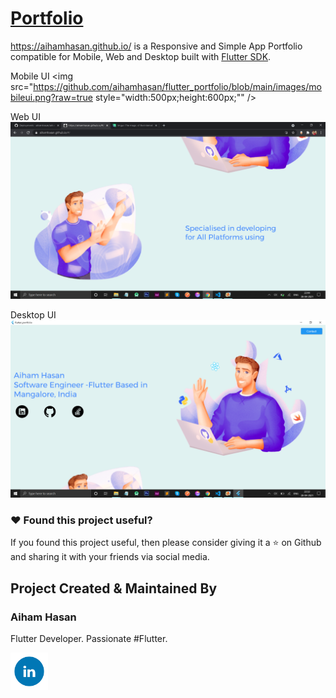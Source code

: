 <p align="center">
  <a href="https://aihamhasan.github.io/" target="_blank">
    <h1>Portfolio</h1>
  </a>
</p>


https://aihamhasan.github.io/ is a Responsive and Simple App Portfolio compatible for Mobile, Web and Desktop built  with <a href="https://flutter.dev/" target="_blank">Flutter SDK</a>. 


Mobile UI
<img src="https://github.com/aihamhasan/flutter_portfolio/blob/main/images/mobileui.png?raw=true style="width:500px;height:600px;"" />

Web UI
<img src="https://github.com/aihamhasan/flutter_portfolio/blob/main/images/webui.png?raw=true" />

Desktop UI
<img src="https://github.com/aihamhasan/flutter_portfolio/blob/main/images/desktopui.png?raw=true" />

### :heart: Found this project useful?

If you found this project useful, then please consider giving it a :star: on Github and sharing it with your friends via social media.

## Project Created & Maintained By

### Aiham Hasan

Flutter Developer. Passionate #Flutter.

<a href="https://www.linkedin.com/in/aiham-h-29b754192/"><img src="https://github.com/aritraroy/social-icons/blob/master/linkedin-icon.png?raw=true" width="60"></a>
